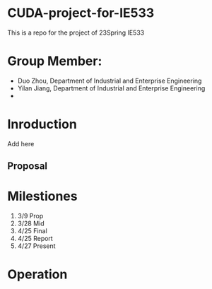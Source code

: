 # CUDA-project-for-IE533

This is a repo for the project of 23Spring IE533

# Group Member:

* Duo Zhou, Department of Industrial and Enterprise Engineering
* Yilan Jiang, Department of Industrial and Enterprise Engineering
* 

# Inroduction

Add here

## Proposal

# Milestiones

1. 3/9 Prop
2. 3/28 Mid
3. 4/25 Final
4. 4/25 Report
5. 4/27 Present

# Operation
